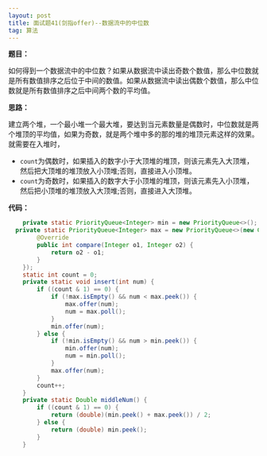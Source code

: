 ```yaml
---
layout: post
title: 面试题41(剑指offer)--数据流中的中位数
tag: 算法
---
```


**题目：**

如何得到一个数据流中的中位数？如果从数据流中读出奇数个数值，那么中位数就是所有数值排序之后位于中间的数值。如果从数据流中读出偶数个数值，那么中位数就是所有数值排序之后中间两个数的平均值。

**思路：**

建立两个堆，一个最小堆一个最大堆，要达到当元素数量是偶数时，中位数就是两个堆顶的平均值，如果为奇数，就是两个堆中多的那的堆的堆顶元素这样的效果。就需要在入堆时，

- `count`为偶数时，如果插入的数字小于大顶堆的堆顶，则该元素先入大顶堆，然后把大顶堆的堆顶放入小顶堆;否则，直接进入小顶堆。
- `count`为奇数时，如果插入的数字大于小顶堆的堆顶，则该元素先入小顶堆，然后把小顶堆的堆顶放入大顶堆;否则，直接进入大顶堆。

**代码：**

```java
	private static PriorityQueue<Integer> min = new PriorityQueue<>();
  private static PriorityQueue<Integer> max = new PriorityQueue<>(new Comparator<Integer>() {
        @Override
        public int compare(Integer o1, Integer o2) {
            return o2 - o1;
        }
    });
    static int count = 0;
    private static void insert(int num) {
        if ((count & 1) == 0) {
            if (!max.isEmpty() && num < max.peek()) {
                max.offer(num);
                num = max.poll();
            }
            min.offer(num);
        } else {
            if (!min.isEmpty() && num > min.peek()) {
                min.offer(num);
                num = min.poll();
            }
            max.offer(num);
        }
        count++;
    }
    private static Double middleNum() {
        if ((count & 1) == 0) {
            return (double)(min.peek() + max.peek()) / 2;
        } else {
            return (double) min.peek();
        }
    }
```

